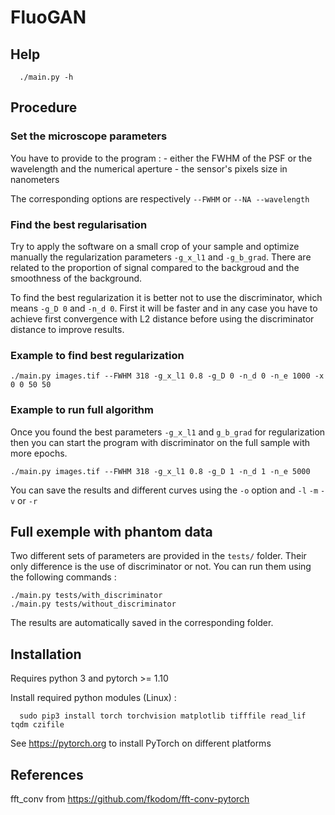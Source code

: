 # FluoGAN

## Help 

      ./main.py -h
      
## Procedure

### Set the microscope parameters

You have to provide to the program :
	- either the FWHM of the PSF or the wavelength and the numerical aperture
	- the sensor's pixels size in nanometers
	
The corresponding options are respectively `--FWHM` or `--NA --wavelength`
	
###  Find the best regularisation 

Try to apply the software on a small crop of your sample and optimize manually the regularization parameters `-g_x_l1` and `-g_b_grad`. There are related to the proportion of signal compared to the backgroud and the smoothness of the background.

To find the best regularization it is better not to use the discriminator, which means `-g_D 0` and `-n_d 0`. First it will be faster and in any case you have to achieve first convergence with L2 distance before using the discriminator distance to improve results.

### Example to find best regularization

	./main.py images.tif --FWHM 318 -g_x_l1 0.8 -g_D 0 -n_d 0 -n_e 1000 -x 0 0 50 50

### Example to run full algorithm

Once you found the best parameters `-g_x_l1` and `g_b_grad` for regularization then you can start the program with discriminator on the full sample with more epochs.

	./main.py images.tif --FWHM 318 -g_x_l1 0.8 -g_D 1 -n_d 1 -n_e 5000

You can save the results and different curves using the `-o` option and `-l` `-m` `-v` or `-r`

## Full exemple with phantom data 

Two different sets of parameters are provided in the `tests/` folder. Their only difference is the use of discriminator or not. You can run them using the following commands : 

	./main.py tests/with_discriminator
	./main.py tests/without_discriminator
	
The results are automatically saved in the corresponding folder.

## Installation

Requires python 3 and pytorch >= 1.10 

Install required python modules (Linux) : 

      sudo pip3 install torch torchvision matplotlib tifffile read_lif tqdm czifile
      
See https://pytorch.org to install PyTorch on different platforms

## References

fft_conv from https://github.com/fkodom/fft-conv-pytorch
